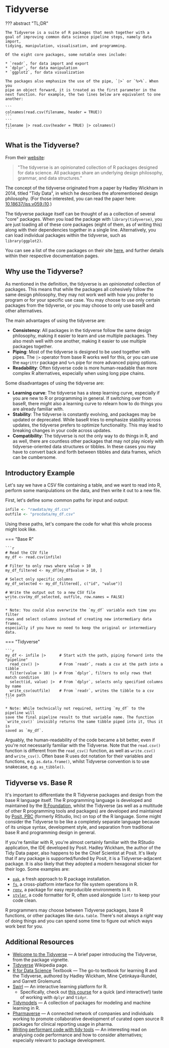 # Tidyverse

??? abstract "TL;DR"

    The Tidyverse is a suite of R packages that mesh together with a
    goal of improving common data science pipeline steps, namely data import,
    tidying, manipulation, visualisation, and programming.

    Of the eight core packages, some notable ones include:

    * `readr`, for data import and export
    * `dplyr`, for data manipulation
    * `ggplot2`, for data visualization

    The packages also emphasize the use of the pipe, `|>` or `%>%`. When you
    pipe an object forward, it is treated as the first parameter in the
    next function. For example, the two lines below are equivalent to one
    another:

    ```
    colnames(read.csv(filename, header = TRUE))
    ```
    ```
    filename |> read.csv(header = TRUE) |> colnames()
    ```

## What is the Tidyverse?

From their [website](https://www.tidyverse.org/):

> "The tidyverse is an opinionated collection of R packages designed for data
> science. All packages share an underlying design philosophy, grammar, and data
> structures."

The concept of the tidyverse originated from a paper by Hadley Wickham in 2014,
titled "Tidy Data", in which he describes the aforementioned design philosophy.
(For those interested, you can read the paper here:
[10.18637/jss.v059.i10](https://doi.org/10.18637/jss.v059.i10).)

The tidyverse package itself can be thought of as a collection of several "core"
packages. When you load the package with `library(tidyverse)`, you are just
loading all of these core packages (eight of them, as of writing this) along
with their dependencies together in a single line. Alternatively, you can load
individual packages within the tidyverse, such as `library(ggplot2)`.

You can see a list of the core packages on their site
[here](https://www.tidyverse.org/packages/), and further details within their
respective documentation pages.

## Why use the Tidyverse?

As mentioned in the definition, the tidyverse is an _opinionated_ collection of
packages. This means that while the packages all cohesively follow the same
design philosophy, they may not work well with how you prefer to program or for
your specific use case. You may choose to use only certain packages from the
tidyverse, or you may choose to only use baseR and other alternatives.

The main advantages of using the tidyverse are:

-   **Consistency**: All packages in the tidyverse follow the same design
    philosophy, making it easier to learn and use multiple packages. They also
    mesh well with one another, making it easier to use multiple packages
    together.
-   **Piping**: Most of the tidyverse is designed to be used together with
    pipes. The `|>` operator from base R works well for this, or you can use the
    `magrittr` package and `%>%` pipe for more advanced piping options.
-   **Readability**: Often tidyverse code is more human-readable than more
    complex R alternatives, especially when using long pipe chains.

Some disadvantages of using the tidyverse are:

-   **Learning curve**: The tidyverse has a steep learning curve, especially if
    you are new to R or programming in general. If switching over from baseR,
    there might also a learning curve to relearn how to do things you are
    already familiar with.
-   **Stability**: The tidyverse is constantly evolving, and packages may be
    updated or deprecated. While baseR tries to emphasize stability across
    updates, the tidyverse prefers to optimize functionality. This may lead to
    breaking changes in your code across updates.
-   **Compatibility**: The tidyverse is not the only way to do things in R, and
    as well, there are countless other packages that may not play nicely with
    tidyverse-oriented data structures or tibbles. In these cases you may have
    to convert back and forth between tibbles and data frames, which can be
    cumbersome.

## Introductory Example

Let's say we have a CSV file containing a table, and we want to read into R,
perform some manipulations on the data, and then write it out to a new file.

First, let's define some common paths for input and output:

```r
infile <- "rawdata/my_df.csv"
outfile <- "procdata/my_df.csv"
```

Using these paths, let's compare the code for what this whole process might look
like.

=== "Base R"

    ```r
    # Read the CSV file
    my_df <- read.csv(infile)

    # Filter to only rows where value > 10
    my_df_filtered <- my_df[my_df$value > 10, ]

    # Select only specific columns
    my_df_selected <- my_df_filtered[, c("id", "value")]

    # Write the output out to a new CSV file
    write.csv(my_df_selected, outfile, row.names = FALSE)
    ```

    * Note: You could also overwrite the `my_df` variable each time you filter
    rows and select columns instead of creating new intermediary data frames,
    especially if you have no need to keep the original or intermediary data.

=== "Tidyverse"

    ```r
    my_df <- infile |>      # Start with the path, piping forward into the "pipeline"
      read_csv() |>         # From `readr`, reads a csv at the path into a tibble
      filter(value > 10) |> # From `dplyr`, filters to only rows that match condition
      select(id, value) |>  # From `dplyr`, selects only specified columns by name
      write_csv(outfile)    # From `readr`, writes the tibble to a csv file path
    ```

    * Note: While technically not required, setting `my_df` to the pipeline will
    save the final pipeline result to that variable name. The function
    `write_csv()` invisibly returns the same tibble piped into it, thus it is
    saved as `my_df`.

Arguably, the human-readability of the code became a bit better, even if you're
not necessarily familiar with the Tidyverse. Note that the `read.csv()` function
is different from the `read_csv()` function, as well as `write.csv()` and
`write_csv()`. Often base R uses dot notation for their variables and functions,
e.g. `as.data.frame()`, whilst Tidyverse convention is to use snakecase, e.g.
`as_tibble()`.

## Tidyverse vs. Base R

It's important to differentiate the R Tidyverse packages and design from the
base R language itself. The R programming language is developed and maintained
by the [R Foundation](https://www.r-project.org/foundation/), whilst the
Tidyverse (as well as a multitude of other R programming tools and packages) are
developed and maintained by [Posit, PBC](https://posit.co/) (formerly RStudio,
Inc) on top of the R language. Some might consider the Tidyverse to be like a
completely separate language because of its unique syntax, development style,
and separation from traditional base R and programming design in general.

If you're familiar with R, you're almost certainly familiar with the RStudio
application, the IDE developed by Posit. Hadley Wickham, the author of the Tidy
Data paper, also happens to be the Chief Scientist at Posit. It's likely that
if any package is supported/funded by Posit, it is a Tidyverse-adjacent package.
It is also likely that they adopted a modern hexagonal sticker for their logo.
Some examples are:

-   [`pak`](https://pak.r-lib.org/), a fresh approach to R package installation.
-   [`fs`](https://fs.r-lib.org/), a cross-platform interface for file system
    operations in R.
-   [`renv`](https://rstudio.github.io/renv/index.html), a package for easy
    reproducible environments in R.
-   [`styler`](https://styler.r-lib.org/), a code formatter for R, often used
    alongside `lintr` to keep your code clean.

R programmers may choose between Tidyverse packages, base R functions, or other
packages like `data.table`. There's not always a _right_ way of doing
things and you can spend some time to figure out which ways work best for you.

## Additional Resources

-   [Welcome to the Tidyverse](https://tidyverse.tidyverse.org/articles/paper.html)
    &mdash; A brief paper introducing the Tidyverse, from the package vignette.
-   [Tidyverse](https://en.wikipedia.org/wiki/tidyverse) Wikipedia page.
-   [R for Data Science](https://r4ds.hadley.nz/) Textbook &mdash; The go-to
    textbook for learning R and the Tidyverse, authored by Hadley Wickham, Mine
    Çetinkaya-Rundel, and Garrett Grolemund.
-   [Swirl](https://swirlstats.com/) &mdash; An interactive learning platform
    for R.
    -   Specifically, check out [this course](https://swirlstats.com/scn/getclean.html)
        for a quick (and interactive!) taste of working with `dplyr` and
        `tidyr`.
-   [Tidymodels](https://www.tidymodels.org) &mdash; A collection of packages
    for modeling and machine learning in R.
-   [Pharmaverse](https://pharmaverse.org/) &mdash; A connected network of
    companies and individuals working to promote collaborative development of
    curated open source R packages for clinical reporting usage in pharma.
-   [Writing performant code with tidy tools](https://www.tidyverse.org/blog/2023/04/performant-packages/)
    &mdash; An interesting read on analysing code performance and how to
    consider alternatives; especially relevant to package development.
